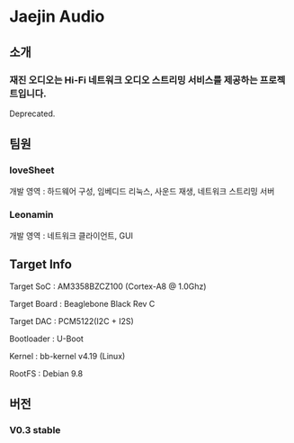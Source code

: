 # Jaejin Audio
## 소개
### 재진 오디오는 Hi-Fi 네트워크 오디오 스트리밍 서비스를 제공하는 프로젝트입니다.

Deprecated.

## 팀원

### loveSheet

개발 영역 : 하드웨어 구성, 임베디드 리눅스, 사운드 재생, 네트워크 스트리밍 서버

### Leonamin

개발 영역 : 네트워크 클라이언트, GUI

## Target Info

Target SoC : AM3358BZCZ100 (Cortex-A8 @ 1.0Ghz)

Target Board : Beaglebone Black Rev C

Target DAC : PCM5122(I2C + I2S)

Bootloader : U-Boot

Kernel : bb-kernel v4.19 (Linux)

RootFS : Debian 9.8

## 버전

### V0.3 stable
